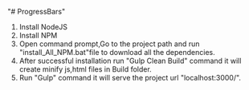 "# ProgressBars" 

1) Install NodeJS
2) Install NPM
3) Open command prompt,Go to the project path and run "install_All_NPM.bat"file to download all the dependencies.
4) After successful installation run "Gulp Clean Build" command it will create minify js,html files in Build folder.
5) Run "Gulp" command it will serve the project url "localhost:3000/".

